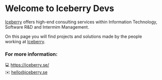 # Welcome to Iceberry Devs

[Iceberry](https://iceberry.se/) offers high-end consulting services within Information Technology, Software R&D and Intermim Management.

On this page you will find projects and solutions made by the people working at [Iceberry](https://iceberry.se/).

### For more information:
:computer: https://iceberry.se/ <br />
:envelope: hello@iceberry.se
